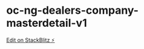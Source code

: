 # oc-ng-dealers-company-masterdetail-v1

[Edit on StackBlitz ⚡️](https://stackblitz.com/edit/oc-ng-dealers-company-masterdetail-v1)